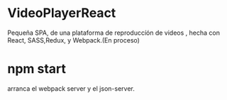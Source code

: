 # VideoPlayerReact
Pequeña SPA, de una plataforma de reproduccíón de videos , hecha con React, SASS,Redux, y Webpack.(En proceso)

# npm start
arranca el webpack server y el json-server.
